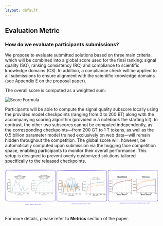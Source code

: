 ```yaml
---
layout: default
---
```


## Evaluation Metric

### How do we evaluate participants submissions?

We propose to evaluate submitted solutions based on three main criteria, which will be combined into a global score used for the final ranking: signal quality (SQ), ranking consistency (RC) and compliance to scientific knowledge domains (CS). In addition, a compliance check will be applied to all submissions to ensure alignment with the scientific knowledge domains (see Appendix E on the proposal paper).

The overall score is computed as a weighted sum:

<img src="{{ site.baseurl }}/assets/fig/score-forumla.png" alt="Score Formula" style="display: block; margin: 0 auto; max-width: 100%;">

Participants will be able to compute the signal quality subscore locally using the provided model checkpoints (ranging from 0 to 200 BT) along with the accompanying scoring algorithm (provided in a notebook the starting kit). In contrast, the other two subscores cannot be computed independently, as the corresponding checkpoints—from 200 GT to 1 T tokens, as well as the 0.5 billion parameter model trained exclusively on web data—will remain hidden throughout the competition. The global score will, however, be automatically computed upon submission via the  hugging face competition space, enabling participants to monitor their overall performance. This setup is designed to prevent overly customized solutions tailored specifically to the released checkpoints.

<div style="text-align: center; margin: 20px 0;">
 <img src="evaluation.png" alt="Competition Banner" style="max-width: 100%; height: auto; margin-bottom: 10px;" />
</div>

For more details, please refer to **Metrics** section of the paper. 